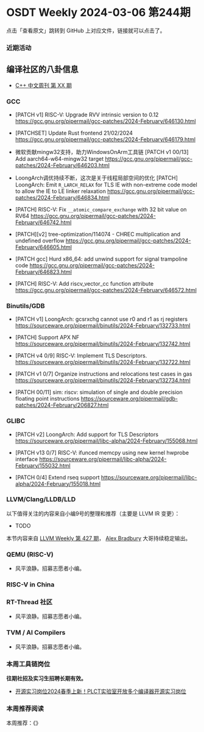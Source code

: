 # OSDT Weekly 2024-03-06 第244期

点击「查看原文」跳转到 GitHub 上对应文件，链接就可以点击了。

### 近期活动

## 编译社区的八卦信息

- [C++ 中文周刊 第 XX 期]()

### GCC

- [PATCH v1] RISC-V: Upgrade RVV intrinsic version to 0.12
  https://gcc.gnu.org/pipermail/gcc-patches/2024-February/646130.html

- [PATCHSET] Update Rust frontend 21/02/2024
  https://gcc.gnu.org/pipermail/gcc-patches/2024-February/646179.html

- 微软贡献mingw32支持，助力WindowsOnArm工具链
  [PATCH v1 00/13] Add aarch64-w64-mingw32 target
  https://gcc.gnu.org/pipermail/gcc-patches/2024-February/646203.html

- LoongArch调优持续不断，这次是关于线程局部空间的优化
  [PATCH] LoongArch: Emit `R_LARCH_RELAX` for TLS IE with non-extreme code model to allow the IE to LE linker relaxation
  https://gcc.gnu.org/pipermail/gcc-patches/2024-February/646834.html

- [PATCH] RISC-V: Fix `__atomic_compare_exchange` with 32 bit value on RV64
  https://gcc.gnu.org/pipermail/gcc-patches/2024-February/646742.html

- [PATCH][v2] tree-optimization/114074 - CHREC multiplication and undefined overflow
  https://gcc.gnu.org/pipermail/gcc-patches/2024-February/646605.html

- [PATCH gcc] Hurd x86_64: add unwind support for signal trampoline code
  https://gcc.gnu.org/pipermail/gcc-patches/2024-February/646823.html

- [PATCH] RISC-V: Add riscv_vector_cc function attribute
  https://gcc.gnu.org/pipermail/gcc-patches/2024-February/646572.html

### Binutils/GDB

- [PATCH v1] LoongArch: gcsrxchg cannot use r0 and r1 as rj registers
  https://sourceware.org/pipermail/binutils/2024-February/132733.html

- [PATCH] Support APX NF
  https://sourceware.org/pipermail/binutils/2024-February/132742.html

- [PATCH v4 0/9] RISC-V: Implement TLS Descriptors.
  https://sourceware.org/pipermail/binutils/2024-February/132722.html

- [PATCH v1 0/7] Organize instructions and relocations test cases in gas
  https://sourceware.org/pipermail/binutils/2024-February/132734.html

- [PATCH 00/11] sim: riscv: simulation of single and double precision floating point instructions
  https://sourceware.org/pipermail/gdb-patches/2024-February/206827.html

### GLIBC

- [PATCH v2] LoongArch: Add support for TLS Descriptors
  https://sourceware.org/pipermail/libc-alpha/2024-February/155068.html

- [PATCH v13 0/7] RISC-V: ifunced memcpy using new kernel hwprobe interface
  https://sourceware.org/pipermail/libc-alpha/2024-February/155032.html

- [PATCH 0/4] Extend rseq support
  https://sourceware.org/pipermail/libc-alpha/2024-February/155018.html

### LLVM/Clang/LLDB/LLD


以下值得关注的内容来自小编9号的整理和推荐（主要是 LLVM IR 变更）：

- TODO

本节内容来自 [LLVM Weekly 第 427 期](http://llvmweekly.org/issue/427)，
[Alex Bradbury](https://www.linkedin.com/in/alex-bradbury/) 大哥持续稳定输出。

### QEMU (RISC-V)

- 风平浪静。招募志愿者小编。

### RISC-V in China

### RT-Thread 社区

- 风平浪静。招募志愿者小编。

### TVM / AI Compilers

- 风平浪静。招募志愿者小编。

### 本周工具链岗位

**往期社招及实习生招聘长期有效。**

- [开源实习岗位2024春季上新！PLCT实验室开放多个编译器开源实习岗位](https://mp.weixin.qq.com/s/D-l7hE2S-21NCAZsVqPzMA)

### 本周推荐阅读

本周推荐：《》
